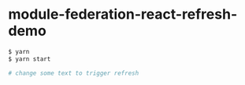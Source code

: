# module-federation-react-refresh-demo

```bash
$ yarn
$ yarn start

# change some text to trigger refresh
```
